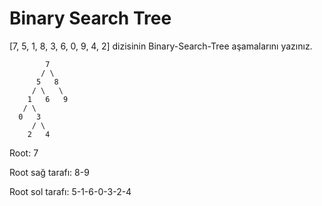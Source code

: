 # Binary Search Tree

[7, 5, 1, 8, 3, 6, 0, 9, 4, 2] dizisinin Binary-Search-Tree aşamalarını yazınız.

            7   
           / \
          5   8
         / \   \
        1   6   9
       / \
      0   3  
         / \
        2   4

Root: 7

Root sağ tarafı: 8-9

Root sol tarafı: 5-1-6-0-3-2-4
